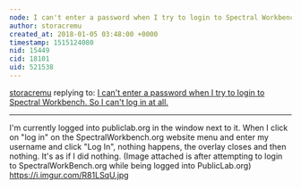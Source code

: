 ```yaml
---
node: I can't enter a password when I try to login to Spectral Workbench. So I can't log in at all. 
author: storacremu
created_at: 2018-01-05 03:48:00 +0000
timestamp: 1515124080
nid: 15449
cid: 18101
uid: 521538
---
```




[storacremu](../profile/storacremu) replying to: [I can't enter a password when I try to login to Spectral Workbench. So I can't log in at all. ](../notes/storacremu/01-01-2018/i-can-t-enter-a-password-when-i-try-to-login-to-spectral-workbench-so-i-can-t-log-in-at-all)

----
I'm currently logged into publiclab.org in the window next to it. When I click on "log in" on the SpectralWorkbench.org website menu and enter my username and click "Log In", nothing happens, the overlay closes and then nothing. It's as if I did nothing. 
(Image attached is after attempting to login to SpectralWorkBench.org while being logged into PublicLab.org)
https://i.imgur.com/R81LSqU.jpg